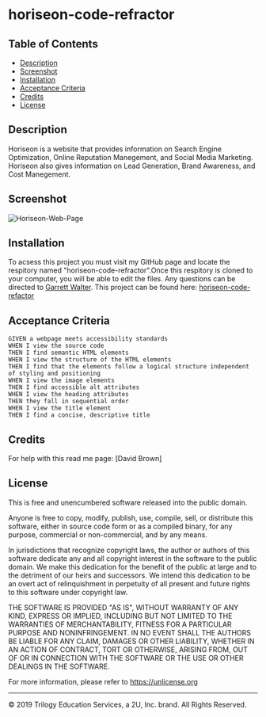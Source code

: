 # horiseon-code-refractor

## Table of Contents 
* [Description](#description)
* [Screenshot](#screenshot)
* [Installation](#installation)
* [Acceptance Criteria](#acceptance-criteria)
* [Credits](#credits)
* [License](#license)


## Description 

Horiseon is a website that provides information on Search Engine Optimization, Online Reputation Manegement, and Social Media Marketing. Horiseon also gives information on Lead Generation, Brand Awareness, and Cost Manegement.

## Screenshot
![Horiseon-Web-Page](./assets/images/Horiseon-Web-Page.png)

## Installation

 To acsess this project you must visit my GitHub page and locate the respitory named "horiseon-code-refractor".Once this respitory is cloned to your computer, you will be able to edit the files. Any questions can be directed to [Garrett Walter](mailto:gtwalter150@gmail.com). This project can be found here: [horiseon-code-refactor](https://github.com/garrettwalter/horiseon-code-refactor)

## Acceptance Criteria

```
GIVEN a webpage meets accessibility standards
WHEN I view the source code
THEN I find semantic HTML elements
WHEN I view the structure of the HTML elements
THEN I find that the elements follow a logical structure independent of styling and positioning
WHEN I view the image elements
THEN I find accessible alt attributes
WHEN I view the heading attributes
THEN they fall in sequential order
WHEN I view the title element
THEN I find a concise, descriptive title
```

## Credits
For help with this read me page: [David Brown] 




## License

This is free and unencumbered software released into the public domain.

Anyone is free to copy, modify, publish, use, compile, sell, or
distribute this software, either in source code form or as a compiled
binary, for any purpose, commercial or non-commercial, and by any
means.

In jurisdictions that recognize copyright laws, the author or authors
of this software dedicate any and all copyright interest in the
software to the public domain. We make this dedication for the benefit
of the public at large and to the detriment of our heirs and
successors. We intend this dedication to be an overt act of
relinquishment in perpetuity of all present and future rights to this
software under copyright law.

THE SOFTWARE IS PROVIDED "AS IS", WITHOUT WARRANTY OF ANY KIND,
EXPRESS OR IMPLIED, INCLUDING BUT NOT LIMITED TO THE WARRANTIES OF
MERCHANTABILITY, FITNESS FOR A PARTICULAR PURPOSE AND NONINFRINGEMENT.
IN NO EVENT SHALL THE AUTHORS BE LIABLE FOR ANY CLAIM, DAMAGES OR
OTHER LIABILITY, WHETHER IN AN ACTION OF CONTRACT, TORT OR OTHERWISE,
ARISING FROM, OUT OF OR IN CONNECTION WITH THE SOFTWARE OR THE USE OR
OTHER DEALINGS IN THE SOFTWARE.

For more information, please refer to <https://unlicense.org>

---


© 2019 Trilogy Education Services, a 2U, Inc. brand. All Rights Reserved.

